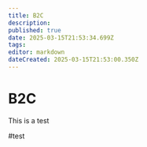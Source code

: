 ```yaml
---
title: B2C
description: 
published: true
date: 2025-03-15T21:53:34.699Z
tags: 
editor: markdown
dateCreated: 2025-03-15T21:53:00.350Z
---
```


# B2C
This is a test

#test

